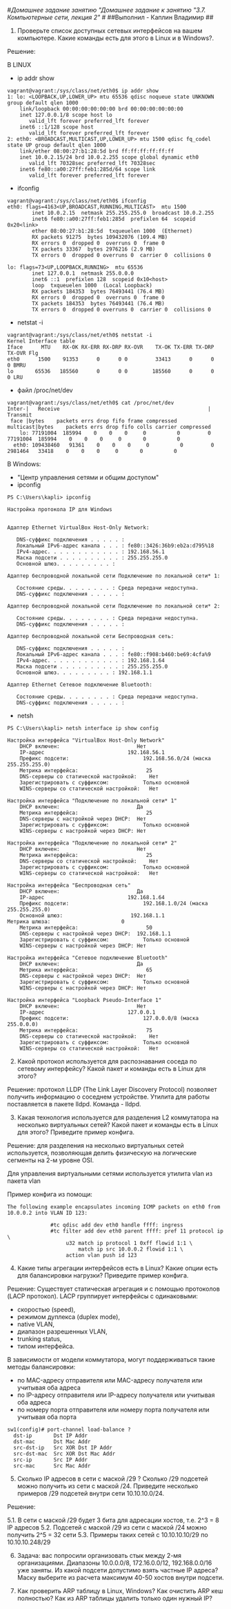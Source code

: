 #_Домашнее задание занятию "Домашнее задание к занятию "3.7. Компьютерные сети, лекция 2"_ #
##Выполнил  - Каплин Владимир ##



1. Проверьте список доступных сетевых интерфейсов на вашем компьютере. Какие команды есть для этого в Linux и в Windows?.

Решение:

В LINUX 
- ip addr show
```
vagrant@vagrant:/sys/class/net/eth0$ ip addr show
1: lo: <LOOPBACK,UP,LOWER_UP> mtu 65536 qdisc noqueue state UNKNOWN group default qlen 1000
    link/loopback 00:00:00:00:00:00 brd 00:00:00:00:00:00
    inet 127.0.0.1/8 scope host lo
       valid_lft forever preferred_lft forever
    inet6 ::1/128 scope host
       valid_lft forever preferred_lft forever
2: eth0: <BROADCAST,MULTICAST,UP,LOWER_UP> mtu 1500 qdisc fq_codel state UP group default qlen 1000
    link/ether 08:00:27:b1:28:5d brd ff:ff:ff:ff:ff:ff
    inet 10.0.2.15/24 brd 10.0.2.255 scope global dynamic eth0
       valid_lft 70328sec preferred_lft 70328sec
    inet6 fe80::a00:27ff:feb1:285d/64 scope link
       valid_lft forever preferred_lft forever
```
- ifconfig
```
vagrant@vagrant:/sys/class/net/eth0$ ifconfig
eth0: flags=4163<UP,BROADCAST,RUNNING,MULTICAST>  mtu 1500
        inet 10.0.2.15  netmask 255.255.255.0  broadcast 10.0.2.255
        inet6 fe80::a00:27ff:feb1:285d  prefixlen 64  scopeid 0x20<link>
        ether 08:00:27:b1:28:5d  txqueuelen 1000  (Ethernet)
        RX packets 91275  bytes 109432076 (109.4 MB)
        RX errors 0  dropped 0  overruns 0  frame 0
        TX packets 33367  bytes 2976216 (2.9 MB)
        TX errors 0  dropped 0 overruns 0  carrier 0  collisions 0

lo: flags=73<UP,LOOPBACK,RUNNING>  mtu 65536
        inet 127.0.0.1  netmask 255.0.0.0
        inet6 ::1  prefixlen 128  scopeid 0x10<host>
        loop  txqueuelen 1000  (Local Loopback)
        RX packets 184353  bytes 76493441 (76.4 MB)
        RX errors 0  dropped 0  overruns 0  frame 0
        TX packets 184353  bytes 76493441 (76.4 MB)
        TX errors 0  dropped 0 overruns 0  carrier 0  collisions 0
```
- netstat -i
```
vagrant@vagrant:/sys/class/net/eth0$ netstat -i
Kernel Interface table
Iface      MTU    RX-OK RX-ERR RX-DRP RX-OVR    TX-OK TX-ERR TX-DRP TX-OVR Flg
eth0      1500    91353      0      0 0         33413      0      0      0 BMRU
lo       65536   185560      0      0 0        185560      0      0      0 LRU
```
- файл  /proc/net/dev
```
vagrant@vagrant:/sys/class/net/eth0$ cat /proc/net/dev
Inter-|   Receive                                                |  Transmit
 face |bytes    packets errs drop fifo frame compressed multicast|bytes    packets errs drop fifo colls carrier compressed
    lo: 77191004  185994    0    0    0     0          0         0 77191004  185994    0    0    0     0       0          0
  eth0: 109438460   91361    0    0    0     0          0         0  2981464   33418    0    0    0     0       0          0
```
В Windows:
- "Центр управления сетями и общим доступом"
- ipconfig
```
PS C:\Users\kapli> ipconfig

Настройка протокола IP для Windows


Адаптер Ethernet VirtualBox Host-Only Network:

   DNS-суффикс подключения . . . . . :
   Локальный IPv6-адрес канала . . . : fe80::3426:36b9:eb2a:d795%18
   IPv4-адрес. . . . . . . . . . . . : 192.168.56.1
   Маска подсети . . . . . . . . . . : 255.255.255.0
   Основной шлюз. . . . . . . . . :

Адаптер беспроводной локальной сети Подключение по локальной сети* 1:

   Состояние среды. . . . . . . . : Среда передачи недоступна.
   DNS-суффикс подключения . . . . . :

Адаптер беспроводной локальной сети Подключение по локальной сети* 2:

   Состояние среды. . . . . . . . : Среда передачи недоступна.
   DNS-суффикс подключения . . . . . :

Адаптер беспроводной локальной сети Беспроводная сеть:

   DNS-суффикс подключения . . . . . :
   Локальный IPv6-адрес канала . . . : fe80::f908:b460:be69:4cfa%9
   IPv4-адрес. . . . . . . . . . . . : 192.168.1.64
   Маска подсети . . . . . . . . . . : 255.255.255.0
   Основной шлюз. . . . . . . . . : 192.168.1.1

Адаптер Ethernet Сетевое подключение Bluetooth:

   Состояние среды. . . . . . . . : Среда передачи недоступна.
   DNS-суффикс подключения . . . . . :
```
- netsh
```
PS C:\Users\kapli> netsh interface ip show config

Настройка интерфейса "VirtualBox Host-Only Network"
    DHCP включен:                         Нет
    IP-адрес                           192.168.56.1
    Префикс подсети:                        192.168.56.0/24 (маска 255.255.255.0)
    Метрика интерфейса:                      25
    DNS-серверы со статической настройкой:    Нет
    Зарегистрировать с суффиксом:           Только основной
    WINS-серверы со статической настройкой:   Нет

Настройка интерфейса "Подключение по локальной сети* 1"
    DHCP включен:                         Да
    Метрика интерфейса:                      25
    DNS-серверы с настройкой через DHCP:  Нет
    Зарегистрировать с суффиксом:           Только основной
    WINS-серверы с настройкой через DHCP: Нет

Настройка интерфейса "Подключение по локальной сети* 2"
    DHCP включен:                         Нет
    Метрика интерфейса:                      25
    DNS-серверы со статической настройкой:    Нет
    Зарегистрировать с суффиксом:           Только основной
    WINS-серверы со статической настройкой:   Нет

Настройка интерфейса "Беспроводная сеть"
    DHCP включен:                         Да
    IP-адрес                           192.168.1.64
    Префикс подсети:                        192.168.1.0/24 (маска 255.255.255.0)
    Основной шлюз:                      192.168.1.1
Метрика шлюза:                       0
    Метрика интерфейса:                      50
    DNS-серверы с настройкой через DHCP:  192.168.1.1
    Зарегистрировать с суффиксом:           Только основной
    WINS-серверы с настройкой через DHCP: Нет

Настройка интерфейса "Сетевое подключение Bluetooth"
    DHCP включен:                         Да
    Метрика интерфейса:                      65
    DNS-серверы с настройкой через DHCP:  Нет
    Зарегистрировать с суффиксом:           Только основной
    WINS-серверы с настройкой через DHCP: Нет

Настройка интерфейса "Loopback Pseudo-Interface 1"
    DHCP включен:                         Нет
    IP-адрес                           127.0.0.1
    Префикс подсети:                        127.0.0.0/8 (маска 255.0.0.0)
    Метрика интерфейса:                      75
    DNS-серверы со статической настройкой:    Нет
    Зарегистрировать с суффиксом:           Только основной
    WINS-серверы со статической настройкой:   Нет
```


2. Какой протокол используется для распознавания соседа по сетевому интерфейсу? Какой пакет и команды есть в Linux для этого?

Решение: протокол LLDP (The Link Layer Discovery Protocol) позволяет получить информацию о соседнем устройстве.
Утилита для работы поставляется в пакете lldpd. Команда - lldpd.

3. Какая технология используется для разделения L2 коммутатора на несколько виртуальных сетей? Какой пакет и команды есть в Linux для этого? 
Приведите пример конфига.

Решение: для разделения на несколько виртуальных сетей используется, позволяющая делить физическую на логические сегменты
на 2-м уровне OSI.

Для управления виртуальными сетями используется утилита vlan из пакета vlan

Пример конфига из помощи:

```
The following example encapsulates incoming ICMP packets on eth0 from 10.0.0.2 into VLAN ID 123:

              #tc qdisc add dev eth0 handle ffff: ingress
              #tc filter add dev eth0 parent ffff: pref 11 protocol ip \
                   u32 match ip protocol 1 0xff flowid 1:1 \
                       match ip src 10.0.0.2 flowid 1:1 \
                   action vlan push id 123
```

4. Какие типы агрегации интерфейсов есть в Linux? Какие опции есть для балансировки нагрузки? Приведите пример конфига.

Решение: Существует статическая агрегация и с помощью протоколов (LACP протокол).
LACP группирует интерфейсы с одинаковыми:

- скоростью (speed),
- режимом дуплекса (duplex mode),
- native VLAN,
- диапазон разрешенных VLAN,
- trunking status,
- типом интерфейса.

В зависимости от модели коммутатора, могут поддерживаться такие методы балансировки:

- по MAC-адресу отправителя или MAC-адресу получателя или учитывая оба адреса
- по IP-адресу отправителя или IP-адресу получателя или учитывая оба адреса
- по номеру порта отправителя или номеру порта получателя или учитывая оба порта

```
sw1(config)# port-channel load-balance ?
  dst-ip       Dst IP Addr
  dst-mac      Dst Mac Addr
  src-dst-ip   Src XOR Dst IP Addr
  src-dst-mac  Src XOR Dst Mac Addr
  src-ip       Src IP Addr
  src-mac      Src Mac Addr
```


5. Сколько IP адресов в сети с маской /29 ? Сколько /29 подсетей можно получить из сети с маской /24. 
Приведите несколько примеров /29 подсетей внутри сети 10.10.10.0/24.

Решение:

5.1. В сети с маской /29 будет 3 бита для адресации хостов, т.е. 2^3 = 8 IP адресов
5.2. Подсетей с маской /29 из сети с маской /24 можно получить 2^5 = 32 сети
5.3. Примеры таких сетей  c 10.10.10.10/29 по 10.10.10.248/29

6. Задача: вас попросили организовать стык между 2-мя организациями. Диапазоны 10.0.0.0/8, 172.16.0.0/12, 192.168.0.0/16 уже заняты. 
Из какой подсети допустимо взять частные IP адреса? Маску выберите из расчета максимум 40-50 хостов внутри подсети.


7. Как проверить ARP таблицу в Linux, Windows? Как очистить ARP кеш полностью? Как из ARP таблицы удалить только один нужный IP?